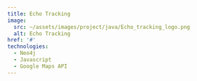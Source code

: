 ```yaml
---
title: Echo Tracking
image:
  src: ~/assets/images/project/java/Echo_tracking_logo.png
  alt: Echo Tracking
href: '#'
technologies:
  - Neo4j
  - Javascript
  - Google Maps API
---
```

